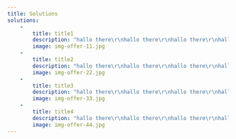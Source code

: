 ```yaml
---
title: Solutions
solutions:
    -
        title: title1
        description: "hallo there\r\nhallo there\r\nhallo there\r\nhallo there"
        image: img-offer-11.jpg
    -
        title: title2
        description: "hallo there\r\nhallo there\r\nhallo there\r\nhallo there\r\nhallo there"
        image: img-offer-22.jpg
    -
        title: title3
        description: "hallo there\r\nhallo there\r\nhallo there\r\nhallo there\r\nhallo there"
        image: img-offer-33.jpg
    -
        title: title4
        description: "hallo there\r\nhallo there\r\nhallo there\r\nhallo there\r\nhallo there"
        image: img-offer-44.jpg
---
```


<!-- <img src="/user/pages/01.home/_solutions/icon-council.svg" alt="svg picture" width="200">
<img src="/user/pages/01.home/_solutions/icon-council.svg" alt="svg picture" width="200"> -->
<!-- ![](/images/circles.png?cropResize=100,100)
![](/images/icon-council.svg?cropResize=100,100)
![](/images/logo.svg?cropResize=300,300)  -->